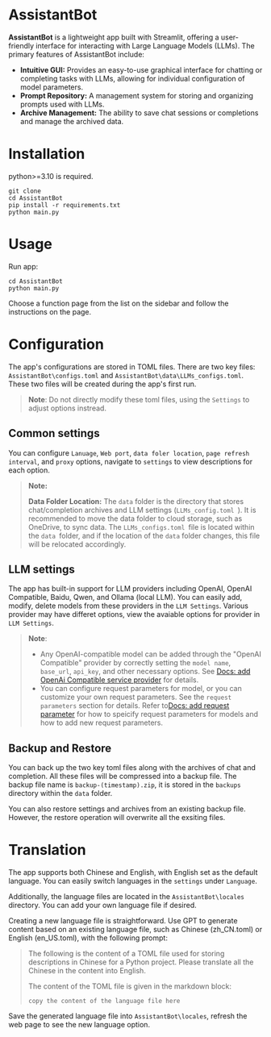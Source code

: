 # AssistantBot

**AssistantBot** is a lightweight app built with Streamlit, offering a user-friendly interface for interacting with Large Language Models (LLMs). The primary features of AssistantBot include:

* **Intuitive GUI:** Provides an easy-to-use graphical interface for chatting or completing tasks with LLMs, allowing for individual configuration of model parameters.
* **Prompt Repository:** A management system for storing and organizing prompts used with LLMs.
* **Archive Management:** The ability to save chat sessions or completions and manage the archived data.

# Installation
python>=3.10 is required.
```
git clone
cd AssistantBot
pip install -r requirements.txt
python main.py
```

# Usage

Run app:

```
cd AssistantBot
python main.py
```

Choose a function page from the list on the sidebar and follow the instructions on the page.

# Configuration

The app's configurations are stored in TOML files. There are two key files: `AssistantBot\configs.toml` and `AssistantBot\data\LLMs_configs.toml`. These two files will be created during the app's first run.

> **Note**: Do not directly modify these toml files, using the  `Settings` to adjust options instread.

## Common settings

You can configure `Lanuage`, `Web port`, `data foler location`, `page refresh interval`, and `proxy` options,  navigate to `settings` to view descriptions for each option.

> **Note:**
>
> **Data Folder Location:** The `data` folder is the directory that stores chat/completion archives and LLM settings (`LLMs_config.toml `). It is recommended to move the data folder to cloud storage, such as OneDrive, to sync data. The `LLMs_configs.toml `file is located within the `data `folder, and if the location of the `data` folder changes, this file will be relocated accordingly.

## LLM settings

The app has built-in support for LLM providers including OpenAI, OpenAI Compatible, Baidu, Qwen, and Ollama (local LLM). You can easily add, modify, delete models from these providers in the `LLM Settings`. Various provider may have differet options, view the avaiable options for provider in `LLM Settings`.

> **Note**:
>
> - Any OpenAI-compatible model can be added through the "OpenAI Compatible" provider by correctly setting the `model name`, `base_url`, `api_key`, and other necessary options. See [Docs: add OpenAi Compatible service provider](docs/add_openai_compatible_service_provider.md) for details.
> - You can configure request parameters for model, or you can customize your own request parameters. See the `request parameters`  section for details. Refer to[Docs: add request parameter](docs/add_request_parameter.md) for how to speicify request parameters for models and how to add new request parameters.

## Backup and Restore

You can back up the two key toml files along with the archives of chat and completion. All these files will be compressed into a backup file. The backup file name is `backup-(timestamp).zip`, it is stored in the `backups` directory within the  `data`  folder.

You can also restore settings and archives from an existing backup file. However, the restore operation will overwrite all the exsiting files.

# Translation

The app supports both Chinese and English, with English set as the default language. You can easily switch languages in the `settings` under `Language`.

Additionally, the language files are located in the `AssistantBot\locales` directory. You can add your own language file if desired.

Creating a new language file is straightforward. Use GPT to generate content based on an existing language file, such as Chinese (zh_CN.toml) or English (en_US.toml), with the following prompt:

> The following is the content of a TOML file used for storing descriptions in Chinese for a Python project. Please translate all the Chinese in the content into English.
>
> The content of the TOML file is given in the markdown block:
>
> ``copy the content of the language file here``

Save the generated language file into `AssistantBot\locales`,  refresh the web page to see the new language option.
